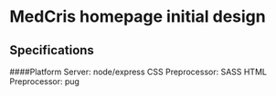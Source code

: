 # MedCris homepage initial design

## Specifications
####Platform
Server: node/express
CSS Preprocessor: SASS
HTML Preprocessor: pug